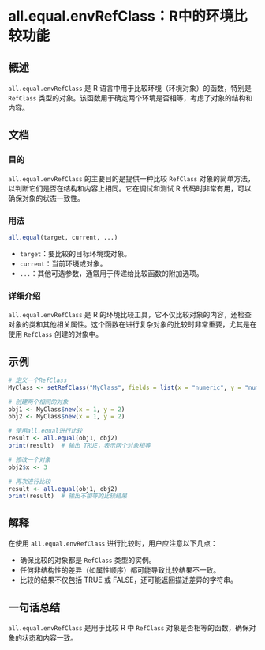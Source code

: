 <!--
Meta Description: # all.equal.envRefClass：R中的环境比较功能 ## 概述 `all.equal.envRefClass` 是 R 语言中用于比较环境（环境对象）的函数，特别是 `RefClass` 类型的对象。该函数用于确定两个环境是否相等，考虑了对象的结构和内容。 ## 文档 ### 目的 ...
Meta Keywords: all, equal, envrefclass, refclass, myclass
-->

# all.equal.envRefClass：R中的环境比较功能

## 概述
`all.equal.envRefClass` 是 R 语言中用于比较环境（环境对象）的函数，特别是 `RefClass` 类型的对象。该函数用于确定两个环境是否相等，考虑了对象的结构和内容。

## 文档
### 目的
`all.equal.envRefClass` 的主要目的是提供一种比较 `RefClass` 对象的简单方法，以判断它们是否在结构和内容上相同。它在调试和测试 R 代码时非常有用，可以确保对象的状态一致性。

### 用法
```R
all.equal(target, current, ...)
```
- `target`：要比较的目标环境或对象。
- `current`：当前环境或对象。
- `...`：其他可选参数，通常用于传递给比较函数的附加选项。

### 详细介绍
`all.equal.envRefClass` 是 R 的环境比较工具，它不仅比较对象的内容，还检查对象的类和其他相关属性。这个函数在进行复杂对象的比较时非常重要，尤其是在使用 `RefClass` 创建的对象中。

## 示例
```R
# 定义一个RefClass
MyClass <- setRefClass("MyClass", fields = list(x = "numeric", y = "numeric"))

# 创建两个相同的对象
obj1 <- MyClass$new(x = 1, y = 2)
obj2 <- MyClass$new(x = 1, y = 2)

# 使用all.equal进行比较
result <- all.equal(obj1, obj2)
print(result)  # 输出 TRUE，表示两个对象相等

# 修改一个对象
obj2$x <- 3

# 再次进行比较
result <- all.equal(obj1, obj2)
print(result)  # 输出不相等的比较结果
```

## 解释
在使用 `all.equal.envRefClass` 进行比较时，用户应注意以下几点：
- 确保比较的对象都是 `RefClass` 类型的实例。
- 任何非结构性的差异（如属性顺序）都可能导致比较结果不一致。
- 比较的结果不仅包括 TRUE 或 FALSE，还可能返回描述差异的字符串。

## 一句话总结
`all.equal.envRefClass` 是用于比较 R 中 `RefClass` 对象是否相等的函数，确保对象的状态和内容一致。